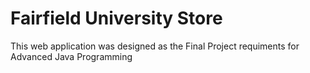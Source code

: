 # Fairfield University Store 
This web application was designed as the Final Project requiments for Advanced Java Programming 
